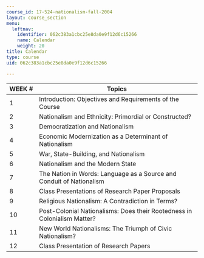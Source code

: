 ```yaml
---
course_id: 17-524-nationalism-fall-2004
layout: course_section
menu:
  leftnav:
    identifier: 062c383a1cbc25e8da0e9f12d6c15266
    name: Calendar
    weight: 20
title: Calendar
type: course
uid: 062c383a1cbc25e8da0e9f12d6c15266

---
```


| WEEK # | Topics |
| --- | --- |
| 1 | Introduction: Objectives and Requirements of the Course |
| 2 | Nationalism and Ethnicity: Primordial or Constructed? |
| 3 | Democratization and Nationalism |
| 4 | Economic Modernization as a Determinant of Nationalism |
| 5 | War, State-Building, and Nationalism |
| 6 | Nationalism and the Modern State |
| 7 | The Nation in Words: Language as a Source and Conduit of Nationalism |
| 8 | Class Presentations of Research Paper Proposals |
| 9 | Religious Nationalism: A Contradiction in Terms? |
| 10 | Post-Colonial Nationalisms: Does their Rootedness in Colonialism Matter? |
| 11 | New World Nationalisms: The Triumph of Civic Nationalism? |
| 12 | Class Presentation of Research Papers